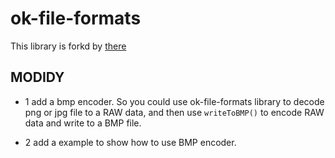 # ok-file-formats

This library is forkd by [there](https://github.com/brackeen/ok-file-formats)

## MODIDY

- 1 add a bmp encoder. So you could use ok-file-formats library to decode png or jpg file to a RAW data, and then use `writeToBMP()` to encode RAW data and write to a BMP file.

- 2 add a example to show how to use BMP encoder.